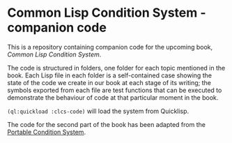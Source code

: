 # Common Lisp Condition System - companion code

This is a repository containing companion code for the upcoming book, *Common Lisp Condition System*.

The code is structured in folders, one folder for each topic mentioned in the book. Each Lisp file in each folder is a self-contained case showing the state of the code we create in our book at each stage of its writing; the symbols exported from each file are test functions that can be executed to demonstrate the behaviour of code at that particular moment in the book.

`(ql:quickload :clcs-code)` will load the system from Quicklisp.

The code for the second part of the book has been adapted from the [Portable Condition System](https://github.com/phoe/portable-condition-system).
